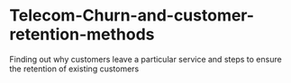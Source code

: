 # Telecom-Churn-and-customer-retention-methods
Finding out why customers leave a particular service and steps to ensure the retention of existing customers
